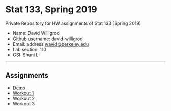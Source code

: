 # Stat 133, Spring 2019

Private Repository for HW assignments of Stat 133 (Spring 2019)

- Name: David Willigrod
- Github username: david-willigrod
- Email: address wavid@berkeley.edu
- Lab section: 110
- GSI: Shuni Li

-----

## Assignments

- [Demo](demo)
- [Workout 1](workout1)
- Workout 2
- Workout 3


